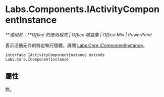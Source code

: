
# <a name="labs.components.iactivitycomponentinstance"></a>Labs.Components.IActivityComponentInstance

 _**適用於︰**Office 的應用程式 | Office 增益集 | Office Mix | PowerPoint_

表示活動元件的特定執行個體。展開 [Labs.Core.IComponentInstance](../../reference/office-mix/labs.core.icomponentinstance.md)。

```
interface IActivityComponentInstance extends Labs.Core.IComponentInstance
```


## <a name="properties"></a>屬性

無。

